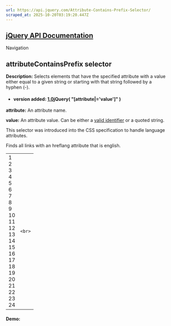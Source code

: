 ```yaml
---
url: https://api.jquery.com/Attribute-Contains-Prefix-Selector/
scraped_at: 2025-10-20T03:19:20.447Z
---
```


## [jQuery API Documentation](https://jquery.com/ "jQuery API Documentation")

Navigation

## attributeContainsPrefix selector

**Description:** Selects elements that have the specified attribute with a value either equal to a given string or starting with that string followed by a hyphen (-).

- #### version added: [1.0](https://api.jquery.com/category/version/1.0/)jQuery( "\[attribute\|='value'\]" )


**attribute:** An attribute name.

**value:** An attribute value. Can be either a [valid identifier](https://www.w3.org/TR/css3-selectors/#attribute-selectors) or a quoted string.


This selector was introduced into the CSS specification to handle language attributes.

Finds all links with an hreflang attribute that is english.

|     |     |
| --- | --- |
| 1<br>2<br>3<br>4<br>5<br>6<br>7<br>8<br>9<br>10<br>11<br>12<br>13<br>14<br>15<br>16<br>17<br>18<br>19<br>20<br>21<br>22<br>23<br>24 | ```<br>``` |

#### Demo: